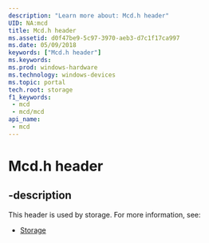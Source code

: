 ```yaml
---
description: "Learn more about: Mcd.h header"
UID: NA:mcd
title: Mcd.h header
ms.assetid: d0f47be9-5c97-3970-aeb3-d7c1f17ca997
ms.date: 05/09/2018
keywords: ["Mcd.h header"]
ms.keywords: 
ms.prod: windows-hardware
ms.technology: windows-devices
ms.topic: portal
tech.root: storage
f1_keywords:
 - mcd
 - mcd/mcd
api_name:
 - mcd
---
```


# Mcd.h header


## -description

This header is used by storage. For more information, see:

- [Storage](../_storage/index.md)

